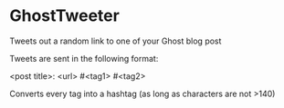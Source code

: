 # GhostTweeter
Tweets out a random link to one of your Ghost blog post

Tweets are sent in the following format:

&lt;post title>: &lt;url> #&lt;tag1> #&lt;tag2>

Converts every tag into a hashtag (as long as characters are not >140)
